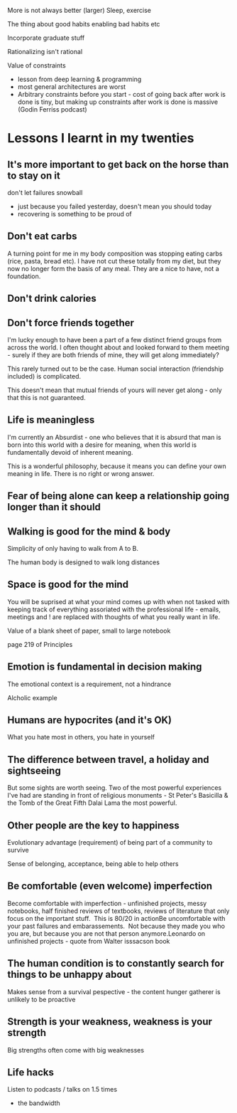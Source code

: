 More is not always better (larger)
Sleep, exercise

The thing about good habits enabling bad habits etc

Incorporate graduate stuff

Rationalizing isn't rational

Value of constraints
- lesson from deep learning & programming
- most general architectures are worst
- Arbitrary constraints before you start - cost of going back after work is done is tiny, but making up constraints after work is done is massive (Godin Ferriss podcast)

# Lessons I learnt in my twenties

## It's more important to get back on the horse than to stay on it

don't let failures snowball
- just because you failed yesterday, doesn't mean you should today
- recovering is something to be proud of

## Don't eat carbs

A turning point for me in my body composition was stopping eating carbs (rice, pasta, bread etc).  I have not cut these totally from my diet, but they now no longer form the basis of any meal.  They are a nice to have, not a foundation.

## Don't drink calories

## Don't force friends together

I'm lucky enough to have been a part of a few distinct friend groups from across the world.  I often thought about and looked forward to them meeting - surely if they are both friends of mine, they will get along immediately?

This rarely turned out to be the case.  Human social interaction (friendship included) is complicated.  

This doesn't mean that mutual friends of yours will never get along - only that this is not guaranteed.

## Life is meaningless

I'm currently an Absurdist - one who believes that it is absurd that man is born into this world with a desire for meaning, when this world is fundamentally devoid of inherent meaning.

This is a wonderful philosophy, because it means you can define your own meaning in life.  There is no right or wrong answer.

## Fear of being alone can keep a relationship going longer than it should


## Walking is good for the mind & body

Simplicity of only having to walk from A to B.

The human body is designed to walk long distances

## Space is good for the mind

You will be suprised at what your mind comes up with when not tasked with keeping track of everything assoriated with the professional life - emails, meetings and ! are replaced with thoughts of what you really want in life.

Value of a blank sheet of paper, small to large notebook

page 219 of Principles

## Emotion is fundamental in decision making

The emotional context is a requirement, not a hindrance

Alcholic example

## Humans are hypocrites (and it's OK)

What you hate most in others, you hate in yourself

## The difference between travel, a holiday and sightseeing

But some sights are worth seeing.  Two of the most powerful experiences I've had are standing in front of religious monuments - St Peter's Basicilla & the Tomb of the Great Fifth Dalai Lama the most powerful.

## Other people are the key to happiness

Evolutionary advantage (requirement) of being part of a community to survive

Sense of belonging, acceptance, being able to help others

## Be comfortable (even welcome) imperfection

Become comfortable with imperfection - unfinished projects, messy notebooks, half finished reviews of textbooks, reviews of literature that only focus on the important stuff.  This is 80/20 in actionBe uncomfortable with your past failures and embarassements.  Not because they made you who you are, but because you are not that person anymore.Leonardo on unfinished projects - quote from Walter isssacson book

## The human condition is to constantly search for things to be unhappy about

Makes sense from a survival pespective - the content hunger gatherer is unlikely to be proactive

## Strength is your weakness, weakness is your strength

Big strengths often come with big weaknesses

## Life hacks

Listen to podcasts / talks on 1.5 times
- the bandwidth
